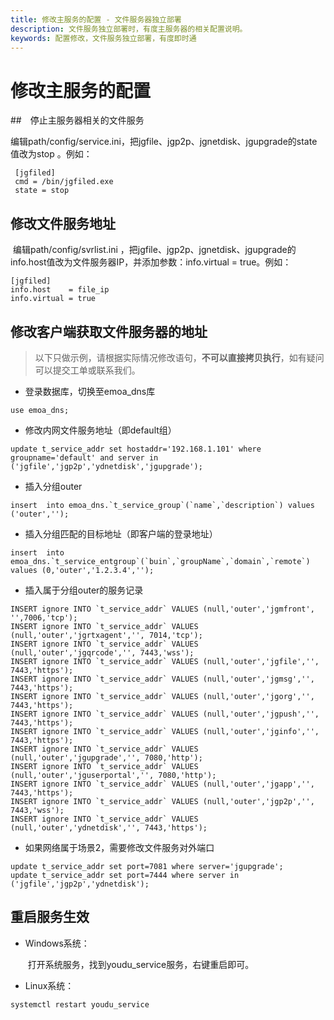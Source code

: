 ```yaml
---
title: 修改主服务的配置 - 文件服务器独立部署
description: 文件服务独立部署时，有度主服务器的相关配置说明。
keywords: 配置修改，文件服务独立部署，有度即时通
---
```

# 修改主服务的配置


##　停止主服务器相关的文件服务

​		编辑path/config/service.ini，把jgfile、jgp2p、jgnetdisk、jgupgrade的state值改为stop 。例如：

```
 [jgfiled]
 cmd = /bin/jgfiled.exe
 state = stop
```

## 修改文件服务地址

​		编辑path/config/svrlist.ini ，把jgfile、jgp2p、jgnetdisk、jgupgrade的info.host值改为文件服务器IP，并添加参数：info.virtual = true。例如：

```
[jgfiled]
info.host    = file_ip
info.virtual = true
```

## 修改客户端获取文件服务器的地址

> 以下只做示例，请根据实际情况修改语句，**不可以直接拷贝执行**，如有疑问可以提交工单或联系我们。

- 登录数据库，切换至emoa_dns库

```
use emoa_dns;
```

- 修改内网文件服务地址（即default组）

```
update t_service_addr set hostaddr='192.168.1.101' where groupname='default' and server in ('jgfile','jgp2p','ydnetdisk','jgupgrade');
```

- 插入分组outer

```
insert  into emoa_dns.`t_service_group`(`name`,`description`) values ('outer','');
```

- 插入分组匹配的目标地址（即客户端的登录地址）

```
insert  into emoa_dns.`t_service_entgroup`(`buin`,`groupName`,`domain`,`remote`) values (0,'outer','1.2.3.4','');
```

- 插入属于分组outer的服务记录

```
INSERT ignore INTO `t_service_addr` VALUES (null,'outer','jgmfront', '',7006,'tcp');
INSERT ignore INTO `t_service_addr` VALUES (null,'outer','jgrtxagent','', 7014,'tcp');
INSERT ignore INTO `t_service_addr` VALUES (null,'outer','jgqrcode','', 7443,'wss');
INSERT ignore INTO `t_service_addr` VALUES (null,'outer','jgfile','', 7443,'https');
INSERT ignore INTO `t_service_addr` VALUES (null,'outer','jgmsg','', 7443,'https');
INSERT ignore INTO `t_service_addr` VALUES (null,'outer','jgorg','', 7443,'https');
INSERT ignore INTO `t_service_addr` VALUES (null,'outer','jgpush','', 7443,'https');
INSERT ignore INTO `t_service_addr` VALUES (null,'outer','jginfo','', 7443,'https');
INSERT ignore INTO `t_service_addr` VALUES (null,'outer','jgupgrade','', 7080,'http');
INSERT ignore INTO `t_service_addr` VALUES (null,'outer','jguserportal','', 7080,'http');
INSERT ignore INTO `t_service_addr` VALUES (null,'outer','jgapp','', 7443,'https');
INSERT ignore INTO `t_service_addr` VALUES (null,'outer','jgp2p','', 7443,'wss');
INSERT ignore INTO `t_service_addr` VALUES (null,'outer','ydnetdisk','', 7443,'https');
```

- 如果网络属于场景2，需要修改文件服务对外端口

```
update t_service_addr set port=7081 where server='jgupgrade';
update t_service_addr set port=7444 where server in ('jgfile','jgp2p','ydnetdisk');
```

## 重启服务生效

- Windows系统：

  ​	打开系统服务，找到youdu_service服务，右键重启即可。

- Linux系统：

```
systemctl restart youdu_service
```